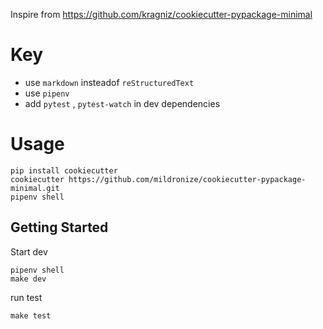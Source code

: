 Inspire from https://github.com/kragniz/cookiecutter-pypackage-minimal

# Key

- use `markdown` insteadof `reStructuredText`
- use `pipenv`
- add `pytest` , `pytest-watch` in dev dependencies


# Usage
```
pip install cookiecutter
cookiecutter https://github.com/mildronize/cookiecutter-pypackage-minimal.git
pipenv shell
```

## Getting Started

Start dev

```
pipenv shell
make dev
```

run test

```
make test
```
